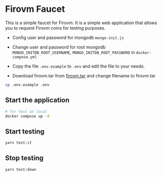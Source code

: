 # Firovm Faucet

This is a simple faucet for Firovm. It is a simple web application that allows you to request Firovm coins for testing purposes.

- Config user and password for mongodb `mongo-init.js`

- Change user and password for root mongodb `MONGO_INITDB_ROOT_USERNAME`, `MONGO_INITDB_ROOT_PASSWORD` in `docker-compose.yml`

- Copy the file `.env.example` to `.env` and edit the file to your needs.

- Download firovm.tar from [firovm.tar](https://satangcom-my.sharepoint.com/:u:/g/personal/chitrathep_satang_com/EbEHR4R8oGNCuIEY1TTowQgBET1NRK5rKU5qh0zNt_FNtA?e=VWNqMn) and change filename to firovm.tar

```bash
cp .env.example .env
```

## Start the application

```bash
# for test on local
docker compose up -d
```

## Start testing

```bash
yarn test:it
```

## Stop testing

```bash
yarn test:down
```

